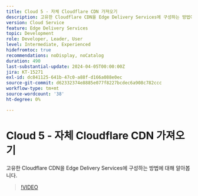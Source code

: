 ```yaml
---
title: Cloud 5 - 자체 Cloudflare CDN 가져오기
description: 고유한 Cloudflare CDN을 Edge Delivery Services에 구성하는 방법에 대해 알아봅니다.
version: Cloud Service
feature: Edge Delivery Services
topic: Development
role: Developer, Leader, User
level: Intermediate, Experienced
hidefromtoc: true
recommendations: noDisplay, noCatalog
duration: 490
last-substantial-update: 2024-04-05T00:00:00Z
jira: KT-15271
exl-id: dc841125-641b-47c0-a88f-d166a088e0ec
source-git-commit: d62332374e8885e077f8227bcdec6a908c782ccc
workflow-type: tm+mt
source-wordcount: '38'
ht-degree: 0%

---
```


# Cloud 5 - 자체 Cloudflare CDN 가져오기

고유한 Cloudflare CDN을 Edge Delivery Services에 구성하는 방법에 대해 알아봅니다.

>[!VIDEO](https://video.tv.adobe.com/v/3428100/?quality=12&learn=on)
